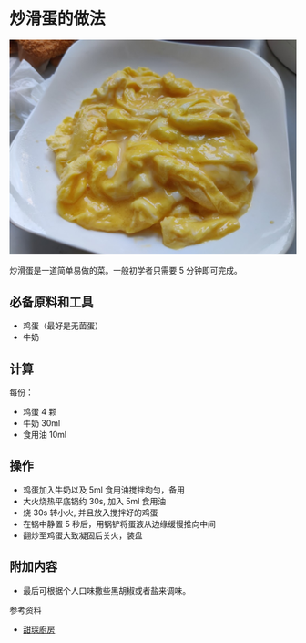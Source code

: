 # 炒滑蛋的做法

![炒滑蛋成品](./炒滑蛋.jpg)

炒滑蛋是一道简单易做的菜。一般初学者只需要 5 分钟即可完成。

## 必备原料和工具

- 鸡蛋（最好是无菌蛋）
- 牛奶

## 计算

每份：

- 鸡蛋 4 颗
- 牛奶 30ml
- 食用油 10ml

## 操作

- 鸡蛋加入牛奶以及 5ml 食用油搅拌均匀，备用
- 大火烧热平底锅约 30s, 加入 5ml 食用油
- 烧 30s 转小火, 并且放入搅拌好的鸡蛋
- 在锅中静置 5 秒后，用锅铲将蛋液从边缘缓慢推向中间
- 翻炒至鸡蛋大致凝固后关火，装盘

## 附加内容

- 最后可根据个人口味撒些黑胡椒或者盐来调味。

参考资料

- [甜琛廚房](http://sweetheartkitchen.com/recipes/scrambled-egg/)


